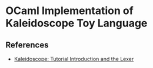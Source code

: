 # OCaml Implementation of Kaleidoscope Toy Language

## References

* [Kaleidoscope: Tutorial Introduction and the Lexer](http://llvm.org/docs/tutorial/OCamlLangImpl1.html)
